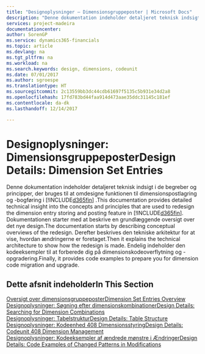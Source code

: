 ```yaml
---
title: "Designoplysninger – Dimensionsgruppeposter | Microsoft Docs"
description: "Denne dokumentation indeholder detaljeret teknisk indsigt i de begreber og principper, der bruges til at omdesigne funktionen til dimensionspostlagring og -bogføring."
services: project-madeira
documentationcenter: 
author: SorenGP
ms.service: dynamics365-financials
ms.topic: article
ms.devlang: na
ms.tgt_pltfrm: na
ms.workload: na
ms.search.keywords: design, dimensions, codeunit
ms.date: 07/01/2017
ms.author: sgroespe
ms.translationtype: HT
ms.sourcegitcommit: 2c13559bb3dc44cdb61697f5135c5b931e34d2a8
ms.openlocfilehash: 17fd783bd44faa914d473aae35ddc31145c181ef
ms.contentlocale: da-dk
ms.lasthandoff: 12/14/2017

---
```

# <a name="design-details-dimension-set-entries"></a><span data-ttu-id="6687e-103">Designoplysninger: Dimensionsgruppeposter</span><span class="sxs-lookup"><span data-stu-id="6687e-103">Design Details: Dimension Set Entries</span></span>
<span data-ttu-id="6687e-104">Denne dokumentation indeholder detaljeret teknisk indsigt i de begreber og principper, der bruges til at omdesigne funktionen til dimensionspostlagring og -bogføring i [!INCLUDE[d365fin](includes/d365fin_md.md)] .</span><span class="sxs-lookup"><span data-stu-id="6687e-104">This documentation provides detailed technical insight into the concepts and principles that are used to redesign the dimension entry storing and posting feature in [!INCLUDE[d365fin](includes/d365fin_md.md)].</span></span> <span data-ttu-id="6687e-105">Dokumentationen starter med at beskrive en grundlæggende oversigt over det nye design.</span><span class="sxs-lookup"><span data-stu-id="6687e-105">The documentation starts by describing conceptual overviews of the redesign.</span></span> <span data-ttu-id="6687e-106">Derefter beskrives den tekniske arkitektur for at vise, hvordan ændringerne er foretaget.</span><span class="sxs-lookup"><span data-stu-id="6687e-106">Then it explains the technical architecture to show how the redesign is made.</span></span> <span data-ttu-id="6687e-107">Endelig indeholder den kodeeksempler til at forberede dig på dimensionskodeoverflytning og -opgradering.</span><span class="sxs-lookup"><span data-stu-id="6687e-107">Finally, it provides code examples to prepare you for dimension code migration and upgrade.</span></span>  

## <a name="in-this-section"></a><span data-ttu-id="6687e-108">Dette afsnit indeholder</span><span class="sxs-lookup"><span data-stu-id="6687e-108">In This Section</span></span>  
[<span data-ttu-id="6687e-109">Oversigt over dimensionsgruppeposter</span><span class="sxs-lookup"><span data-stu-id="6687e-109">Dimension Set Entries Overview</span></span>](design-details-dimension-set-entries-overview.md)  
[<span data-ttu-id="6687e-110">Designoplysninger: Søgning efter dimensionskombinationer</span><span class="sxs-lookup"><span data-stu-id="6687e-110">Design Details: Searching for Dimension Combinations</span></span>](design-details-searching-for-dimension-combinations.md)  
[<span data-ttu-id="6687e-111">Designoplysninger: Tabelstruktur</span><span class="sxs-lookup"><span data-stu-id="6687e-111">Design Details: Table Structure</span></span>](design-details-table-structure.md)  
[<span data-ttu-id="6687e-112">Designoplysninger: Kodeenhed 408 Dimensionsstyring</span><span class="sxs-lookup"><span data-stu-id="6687e-112">Design Details: Codeunit 408 Dimension Management</span></span>](design-details-codeunit-408-dimension-management.md)  
[<span data-ttu-id="6687e-113">Designoplysninger: Kodeeksempler af ændrede mønstre i Ændringer</span><span class="sxs-lookup"><span data-stu-id="6687e-113">Design Details: Code Examples of Changed Patterns in Modifications</span></span>](design-details-code-examples-of-changed-patterns-in-modifications.md)


